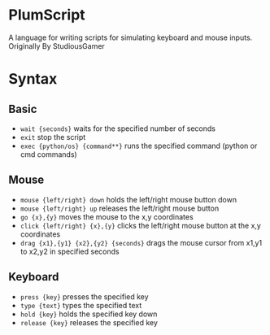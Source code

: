 # PlumScript
A language for writing scripts for simulating keyboard and mouse inputs. Originally By StudiousGamer

# Syntax
## Basic
- `wait {seconds}` waits for the specified number of seconds
- `exit` stop the script
- `exec {python/os} {command**}` runs the specified command (python or cmd commands)

## Mouse
- `mouse {left/right} down` holds the left/right mouse button down
- `mouse {left/right} up` releases the left/right mouse button
- `go {x},{y}` moves the mouse to the x,y coordinates
- `click {left/right} {x},{y}` clicks the left/right mouse button at the x,y coordinates
- `drag {x1},{y1} {x2},{y2} {seconds}` drags the mouse cursor from x1,y1 to x2,y2 in specified seconds

## Keyboard
- `press {key}` presses the specified key
- `type {text}` types the specified text
- `hold {key}` holds the specified key down
- `release {key}` releases the specified key
